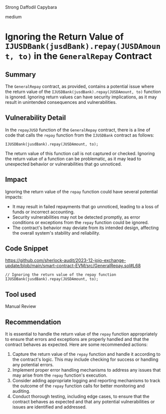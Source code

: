 Strong Daffodil Capybara

medium

# Ignoring the Return Value of `IJUSDBank(jusdBank).repay(JUSDAmount, to)` in the `GeneralRepay` Contract

## Summary
The `GeneralRepay` contract, as provided, contains a potential issue where the return value of the `IJUSDBank(jusdBank).repay(JUSDAmount, to)` function is ignored. Ignoring return values can have security implications, as it may result in unintended consequences and vulnerabilities.

## Vulnerability Detail
In the `repayJUSD` function of the `GeneralRepay` contract, there is a line of code that calls the `repay` function from the `IJUSDBank` contract as follows:

```solidity
IJUSDBank(jusdBank).repay(JUSDAmount, to);
```

The return value of this function call is not captured or checked. Ignoring the return value of a function can be problematic, as it may lead to unexpected behavior or vulnerabilities that go unnoticed.

## Impact
Ignoring the return value of the `repay` function could have several potential impacts:

- It may result in failed repayments that go unnoticed, leading to a loss of funds or incorrect accounting.
- Security vulnerabilities may not be detected promptly, as error conditions or exceptions from the `repay` function could be ignored.
- The contract's behavior may deviate from its intended design, affecting the overall system's stability and reliability.

## Code Snippet

https://github.com/sherlock-audit/2023-12-jojo-exchange-update/blob/main/smart-contract-EVM/src/GeneralRepay.sol#L68

```solidity
// Ignoring the return value of the repay function
IJUSDBank(jusdBank).repay(JUSDAmount, to);
```

## Tool used

Manual Review

## Recommendation
It is essential to handle the return value of the `repay` function appropriately to ensure that errors and exceptions are properly handled and that the contract behaves as expected. Here are some recommended actions:

1. Capture the return value of the `repay` function and handle it according to the contract's logic. This may include checking for success or handling any potential errors.
2. Implement proper error handling mechanisms to address any issues that may arise from the `repay` function's execution.
3. Consider adding appropriate logging and reporting mechanisms to track the outcome of the `repay` function calls for better monitoring and auditing.
4. Conduct thorough testing, including edge cases, to ensure that the contract behaves as expected and that any potential vulnerabilities or issues are identified and addressed.